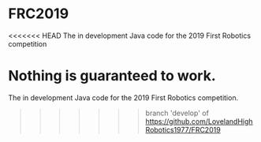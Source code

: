 # FRC2019

<<<<<<< HEAD
The in development Java code for the 2019 First Robotics competition

Nothing is guaranteed to work.
=======
The in development Java code for the 2019 First Robotics competition.



>>>>>>> branch 'develop' of https://github.com/LovelandHighRobotics1977/FRC2019

